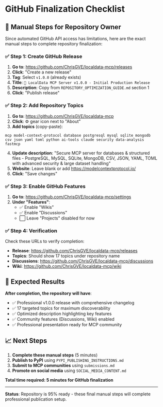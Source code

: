 # GitHub Finalization Checklist

## 🚀 Manual Steps for Repository Owner

Since automated GitHub API access has limitations, here are the exact manual steps to complete repository finalization:

### ✅ Step 1: Create GitHub Release

1. **Go to**: https://github.com/ChrisGVE/localdata-mcp/releases
2. **Click**: "Create a new release"  
3. **Tag**: Select `v1.0.0` (already exists)
4. **Title**: `🚀 LocalData MCP Server v1.0.0 - Initial Production Release`
5. **Description**: Copy from `REPOSITORY_OPTIMIZATION_GUIDE.md` section 1
6. **Click**: "Publish release"

### ✅ Step 2: Add Repository Topics

1. **Go to**: https://github.com/ChrisGVE/localdata-mcp
2. **Click**: ⚙️ gear icon next to "About"
3. **Add topics** (copy-paste):
```
mcp model-context-protocol database postgresql mysql sqlite mongodb csv json yaml toml python ai-tools claude security data-analysis fastmcp
```
4. **Update description**: "Secure MCP server for databases & structured files - PostgreSQL, MySQL, SQLite, MongoDB, CSV, JSON, YAML, TOML with advanced security & large dataset handling"
5. **Website**: Leave blank or add https://modelcontextprotocol.io/
6. **Click**: "Save changes"

### ✅ Step 3: Enable GitHub Features  

1. **Go to**: https://github.com/ChrisGVE/localdata-mcp/settings
2. **Under "Features"**:
   - ✅ Enable "Wikis"
   - ✅ Enable "Discussions"  
   - ⬜ Leave "Projects" disabled for now

### ✅ Step 4: Verification

Check these URLs to verify completion:
- **Release**: https://github.com/ChrisGVE/localdata-mcp/releases
- **Topics**: Should show 17 topics under repository name
- **Discussions**: https://github.com/ChrisGVE/localdata-mcp/discussions
- **Wiki**: https://github.com/ChrisGVE/localdata-mcp/wiki

## 🎯 Expected Results

**After completion, the repository will have**:
- ✅ Professional v1.0.0 release with comprehensive changelog
- ✅ 17 targeted topics for maximum discoverability  
- ✅ Optimized description highlighting key features
- ✅ Community features (Discussions, Wiki) enabled
- ✅ Professional presentation ready for MCP community

## 📈 Next Steps

1. **Complete these manual steps** (5 minutes)
2. **Publish to PyPI** using `PYPI_PUBLISHING_INSTRUCTIONS.md`
3. **Submit to MCP communities** using `submissions.md`
4. **Promote on social media** using `SOCIAL_MEDIA_CONTENT.md`

**Total time required: 5 minutes for GitHub finalization**

---

**Status**: Repository is 95% ready - these final manual steps will complete professional publication setup.